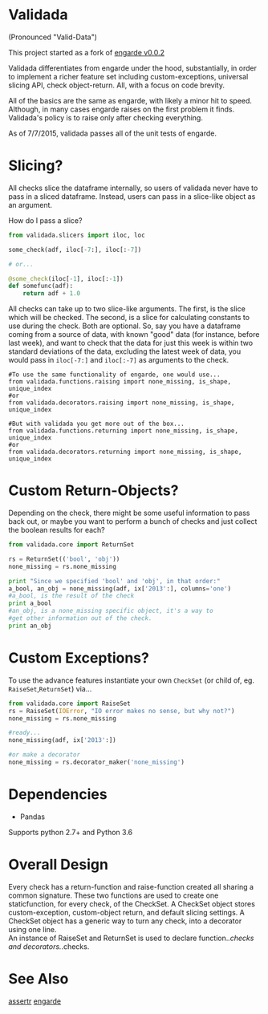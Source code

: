 Validada 
========

(Pronounced "Valid-Data")

This project started as a fork of [engarde v0.0.2](https://github.com/TomAugspurger/engarde)

Validada differentiates from engarde under the hood, substantially, in order to implement a richer
feature set including custom-exceptions, universal slicing API, check object-return.  All, 
with a focus on code brevity.  

All of the basics are the same as engarde, with likely a minor hit to speed.  Although,
in many cases engarde raises on the first problem it finds.  Validada's policy is
to raise only after checking everything.

As of 7/7/2015,  validada passes all of the unit tests of engarde.

Slicing?
========
All checks slice the dataframe internally, so users of validada never have to pass in a sliced dataframe.
Instead, users can pass in a slice-like object as an argument.  

How do I pass a slice?

```python
from validada.slicers import iloc, loc

some_check(adf, iloc[-7:], iloc[:-7])

# or...

@some_check(iloc[-1], iloc[:-1])
def somefunc(adf):
	return adf + 1.0

```

All checks can take up to two slice-like arguments.  The first, is the slice which will be checked. 
The second, is a slice for calculating constants to use during the check.  Both are optional.
So, say you have a dataframe coming from a source of data, with known "good" data 
(for instance, before last week), and want to check that the data for just this week is within
two standard deviations of the data, excluding the latest week of data, you would pass in 
```iloc[-7:]``` and ```iloc[:-7]``` as arguments to the check.

```
#To use the same functionality of engarde, one would use...
from validada.functions.raising import none_missing, is_shape, unique_index
#or
from validada.decorators.raising import none_missing, is_shape, unique_index
```

```
#But with validada you get more out of the box...
from validada.functions.returning import none_missing, is_shape, unique_index
#or
from validada.decorators.returning import none_missing, is_shape, unique_index
```

Custom Return-Objects?
======================
Depending on the check, there might be some useful information to pass back out, or maybe you
want to perform a bunch of checks and just collect the boolean results for each?

``` python
from validada.core import ReturnSet

rs = ReturnSet(('bool', 'obj'))
none_missing = rs.none_missing

print "Since we specified 'bool' and 'obj', in that order:"
a_bool, an_obj = none_missing(adf, ix['2013':], columns='one')
#a_bool, is the result of the check
print a_bool
#an_obj, is a none_missing specific object, it's a way to 
#get other information out of the check.
print an_obj
```


Custom Exceptions?
==================
To use the advance features instantiate your own ```CheckSet``` (or child of, eg. ```RaiseSet```,```ReturnSet```) via...

``` python
from validada.core import RaiseSet
rs = RaiseSet(IOError, "IO error makes no sense, but why not?")
none_missing = rs.none_missing

#ready...
none_missing(adf, ix['2013':])

#or make a decorator
none_missing = rs.decorator_maker('none_missing')
```

Dependencies
============

- Pandas


Supports python 2.7+  and Python 3.6


Overall Design
==============

Every check has a return-function and raise-function created all sharing a common signature.
These two functions are used to create one staticfunction, for every check, of the CheckSet.
A CheckSet object stores custom-exception, custom-object return, and default slicing settings.
A CheckSet object has a generic way to turn any check, into a decorator using one line.  
An instance of RaiseSet and ReturnSet is used to declare function.*.checks and decorators.*.checks.

See Also
========

[assertr](https://github.com/tonyfischetti/assertr)
[engarde](https://github.com/TomAugspurger/engarde)

